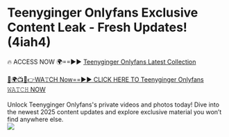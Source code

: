 # Teenyginger Onlyfans Exclusive Content Leak - Fresh Updates! (4iah4)

🔥 ACCESS NOW 🌍==►► <a href="https://tinyurl.com/kvy9nzfs" rel="nofollow">Teenyginger Onlyfans Latest Collection</a>
<br><br>
[🔴🌍📺📱👉WA𝚃CH Now==►► CLICK HERE TO Teenyginger Onlyfans 𝚆𝙰𝚃𝙲𝙷 NOW](https://tinyurl.com/kvy9nzfs)
<br><br>
Unlock Teenyginger Onlyfans's private videos and photos today! Dive into the newest 2025 content updates and explore exclusive material you won’t find anywhere else.
<br>
<a href="https://tinyurl.com/kvy9nzfs" rel="nofollow" data-target="animated-image.originalLink"><img src="https://camo.githubusercontent.com/8a4f000d20f83aca3bf7ec5f350d767afa0574a8a352519fd8cfa583a6f93a33/68747470733a2f2f692e696d6775722e636f6d2f644a486b345a712e676966" data-canonical-src="https://i.imgur.com/dJHk4Zq.gif" style="max-width: 100%; display: inline-block;" data-target="animated-image.originalImage"></a>
<br>
